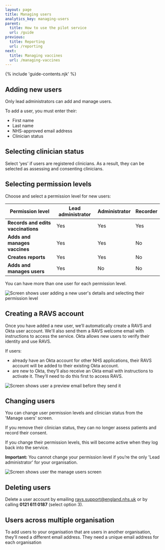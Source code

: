 ```yaml
---
layout: page
title: Managing users
analytics_key: managing-users
parent:
  title: How to use the pilot service
  url: /guide
previous:
  title: Reporting
  url: /reporting
next:
  title: Managing vaccines
  url: /managing-vaccines
---
```


{% include 'guide-contents.njk' %}

## Adding new users  

Only lead administrators can add and manage users. 

To add a user, you must enter their: 

* First name  
* Last name 
* NHS-approved email address  
* Clinician status

## Selecting clinician status 

Select ‘yes’ if users are registered clinicians. As a result, they can be selected as assessing and consenting clinicians.

## Selecting permission levels 

Choose and select a permission level for new users: 

| **Permission level**               | **Lead administrator**    | **Administrator**    | **Recorder**    |
|------------------------------------|---------------------------|----------------------|-----------------|
| **Records and edits vaccinations** | Yes                       | Yes                  | Yes             |
| **Adds and manages vaccines**      | Yes                       | Yes                  | No              |
| **Creates reports**                | Yes                       | Yes                  | No              |
| **Adds and manages users**         | Yes                       | No                   | No              |

You can have more than one user for each permission level. 

![Screen shows user adding a new user's details and selecting their permission level](/images/manage-users-add.png)

## Creating a RAVS account  

Once you have added a new user, we’ll automatically create a RAVS and Okta user account. We'll also send them a RAVS welcome email with instructions to access the service. Okta allows new users to verify their identity and use RAVS.  

If users:
* already have an Okta account for other NHS applications, their RAVS account will be added to their existing Okta account. 
* are new to Okta, they’ll also receive an Okta email with instructions to activate it. They’ll need to do this first to access RAVS.

![Screen shows user a preview email before they send it](/images/manage-users-check.png)

## Changing users  

You can change user permission levels and clinician status from the 'Manage users' screen.  

If you remove their clinician status, they can no longer assess patients and record their consent.  

If you change their permission levels, this will become active when they log back into the service.  

**Important:** You cannot change your permission level if you’re the only 'Lead administrator' for your organisation. 

![Screen shows user the manage users screen](/images/manage-users-home.png)

## Deleting users  

Delete a user account by emailing [ravs.support@england.nhs.uk](mailto:ravs.support@england.nhs.uk) or by calling **0121 611 0187** (select option 3).  

## Users across multiple organisation  

To add users to your organisation that are users in another organisation, they’ll need a different email address. They need a unique email address for each organisation
